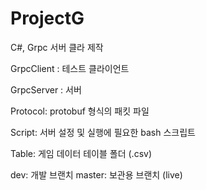 # ProjectG


C#, Grpc 서버 클라 제작


GrpcClient : 테스트 클라이언트

GrpcServer : 서버

Protocol: protobuf 형식의 패킷 파일

Script: 서버 설정 및 실행에 필요한 bash 스크립트

Table: 게임 데이터 테이블 폴더 (.csv)



dev: 개발 브랜치
master: 보관용 브랜치 (live)
